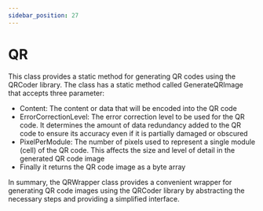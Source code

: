 ```yaml
---
sidebar_position: 27
---
```

# QR

This class provides a static method for generating QR codes using the QRCoder library. The class has a static method called GenerateQRImage that accepts three parameter:

- Content: The content or data that will be encoded into the QR code
- ErrorCorrectionLevel: The error correction level to be used for the QR code. It determines the amount of data redundancy added to the QR code to ensure its accuracy even if it is partially damaged or obscured
- PixelPerModule: The number of pixels used to represent a single module (cell) of the QR code. This affects the size and level of detail in the generated QR code image
- Finally it returns the QR code image as a byte array

In summary, the QRWrapper class provides a convenient wrapper for generating QR code images using the QRCoder library by abstracting the necessary steps and providing a simplified interface.
